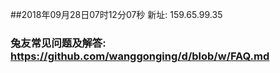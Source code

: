 ##2018年09月28日07时12分07秒 新址: 159.65.99.35
### 兔友常见问题及解答: https://github.com/wanggonging/d/blob/w/FAQ.md
